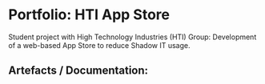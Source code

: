 # Portfolio: HTI App Store
Student project with High Technology Industries (HTI) Group: Development of a web-based App Store to reduce Shadow IT usage.

## Artefacts / Documentation:
